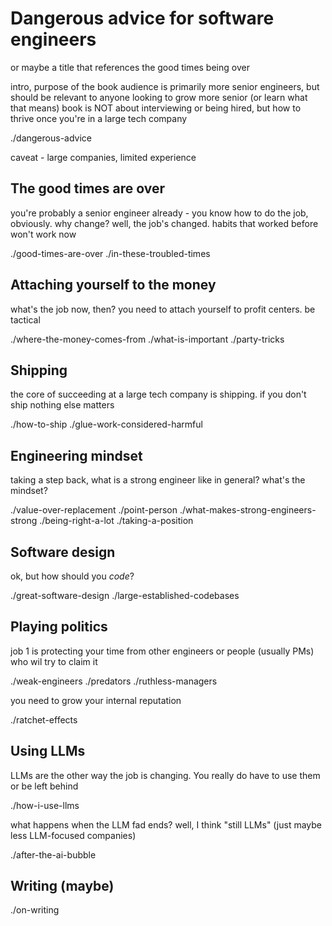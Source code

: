 # Dangerous advice for software engineers

or maybe a title that references the good times being over

intro, purpose of the book
audience is primarily more senior engineers, but should be relevant to anyone looking to grow more senior (or learn what that means)
book is NOT about interviewing or being hired, but how to thrive once you're in a large tech company

./dangerous-advice

caveat - large companies, limited experience

## The good times are over

you're probably a senior engineer already - you know how to do the job, obviously. why change? well, the job's changed. habits that worked before won't work now

./good-times-are-over
./in-these-troubled-times

## Attaching yourself to the money

what's the job now, then? you need to attach yourself to profit centers. be tactical

./where-the-money-comes-from
./what-is-important
./party-tricks

## Shipping

the core of succeeding at a large tech company is shipping. if you don't ship nothing else matters

./how-to-ship
./glue-work-considered-harmful

## Engineering mindset

taking a step back, what is a strong engineer like in general? what's the mindset?

./value-over-replacement
./point-person
./what-makes-strong-engineers-strong
./being-right-a-lot
./taking-a-position

## Software design

ok, but how should you _code_?

./great-software-design
./large-established-codebases

## Playing politics

job 1 is protecting your time from other engineers or people (usually PMs) who wil try to claim it

./weak-engineers
./predators
./ruthless-managers

you need to grow your internal reputation

./ratchet-effects

## Using LLMs

LLMs are the other way the job is changing. You really do have to use them or be left behind

./how-i-use-llms

what happens when the LLM fad ends? well, I think "still LLMs" (just maybe less LLM-focused companies)

./after-the-ai-bubble

## Writing (maybe)

./on-writing